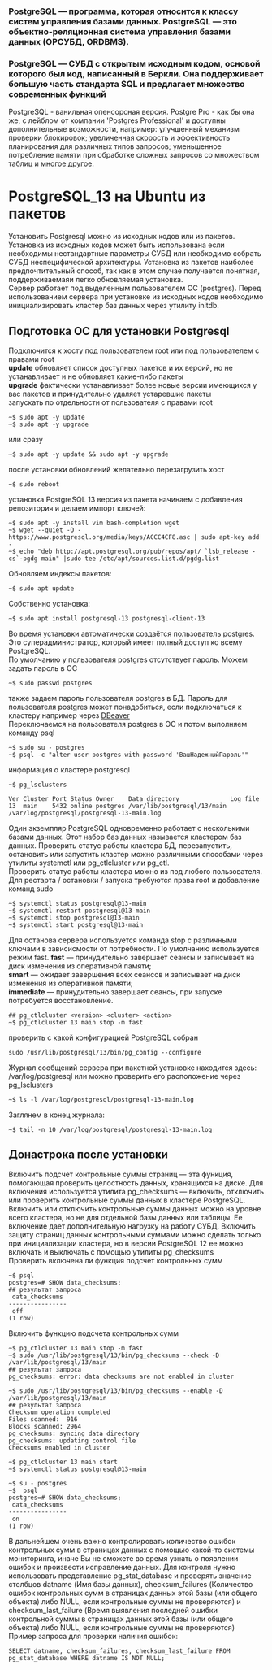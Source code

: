 ### PostgreSQL — программа, которая относится к классу систем управления базами данных. PostgreSQL — это объектно-реляционная система управления базами данных (ОРСУБД, ORDBMS).  
### PostgreSQL — СУБД с открытым исходным кодом, основой которого был код, написанный в Беркли. Она поддерживает большую часть стандарта SQL и предлагает множество современных функций
PostgreSQL - ванильная опенсорсная версия. Postgre Pro - как бы она же, с лейблом от компании 'Postgres Professional' и доступны дополнительные возможности, например: улучшенный механизм проверки блокировок; увеличенная скорость и эффективность планирования для различных типов запросов; уменьшенное потребление памяти при обработке сложных запросов со множеством таблиц и [многое другое](https://postgrespro.ru/docs/postgrespro/14/intro-pgpro-vs-pg).

# PostgreSQL_13 на Ubuntu из пакетов
Установить Postgresql можно из исходных кодов или из пакетов. Установка из исходных кодов может быть использована если необходимы нестандартные параметры СУБД или необходимо собрать СУБД неспецифической архитектуры. Установка из пакетов наиболее предпочтительный способ, так как в этом случае получается понятная, поддерживаемаяи легко обновляемая установка.  
Сервер работает под выделенным пользователем ОС (postgres). Перед использованием сервера при установке из исходных кодов необходимо инициализировать кластер баз данных через утилиту initdb.

## Подготовка ОС для установки Postgresql
Подключится к хосту под пользователем root или под пользователем с правами root <br>
__update__ обновляет список доступных пакетов и их версий, но не устанавливает и не обновляет какие-либо пакеты <br>
__upgrade__ фактически устанавливает более новые версии имеющихся у вас пакетов и принудительно удаляет устаревшие пакеты <br>
запускать по отдельности от пользователя с правами root
```
~$ sudo apt -y update
~$ sudo apt -y upgrade
```
или сразу
```
~$ sudo apt -y update && sudo apt -y upgrade
```
после установки обновлений желательно перезагрузить хост
```
~$ sudo reboot
```
установка PostgreSQL 13 версия из пакета начинаем с добавления репозитория и делаем импорт ключей:
```
~$ sudo apt -y install vim bash-completion wget
~$ wget --quiet -O - https://www.postgresql.org/media/keys/ACCC4CF8.asc | sudo apt-key add -
~$ echo "deb http://apt.postgresql.org/pub/repos/apt/ `lsb_release -cs`-pgdg main" |sudo tee /etc/apt/sources.list.d/pgdg.list
```
Обновляем индексы пакетов:
```
~$ sudo apt update
```
Собственно установка:
```
~$ sudo apt install postgresql-13 postgresql-client-13
```
Во время установки автоматически создаётся пользователь postgres. Это суперадминистратор, который имеет полный доступ ко всему PostgreSQL.  
По умолчанию у пользователя postgres отсутствует пароль. Можем задать пароль в ОС
```
~$ sudo passwd postgres
```
также задаем пароль пользователя postgres в БД. Пароль для пользователя postgres может понадобиться, если подключаться к кластеру например через [DBeaver](https://dbeaver.io/) <br> Переключаемся на пользователя postgres в ОС и потом выполняем команду psql
```
~$ sudo su - postgres
~$ psql -c "alter user postgres with password 'ВашНадежныйПароль'"
```
информация о кластере postgresql
```
~$ pg_lsclusters

Ver Cluster Port Status Owner    Data directory              Log file
13  main    5432 online postgres /var/lib/postgresql/13/main /var/log/postgresql/postgresql-13-main.log
```

Один экземпляр PostgreSQL одновременно работает с несколькими базами данных. Этот набор баз данных называется кластером баз данных. Проверить статус работы кластера БД, перезапустить, остановить или запустить кластер можно различными способами через утилиты systemctl или pg_ctlcluster или pg_ctl. <br> Проверить статус работы кластера можно из под любого пользователя. Для рестарта / остановки / запуска требуются права root и добавление команд sudo 
```
~$ systemctl status postgresql@13-main
~$ systemctl restart postgresql@13-main
~$ systemctl stop postgresql@13-main
~$ systemctl start postgresql@13-main
```
Для останова сервера используется команда stop с различными ключами в зависисмости от потребности. По умолчанию используется режим fast.
__fast__ — принудительно завершает сеансы и записывает на диск изменения из оперативной памяти; <br> 
__smart__ — ожидает завершения всех сеансов и записывает на диск изменения из оперативной памяти; <br> 
__immediate__ — принудительно завершает сеансы, при запуске потребуется восстановление. <br> 
```
## pg_ctlcluster <version> <cluster> <action>
~$ pg_ctlcluster 13 main stop -m fast
```
проверить с какой конфигурацией PostgreSQL собран
```
sudo /usr/lib/postgresql/13/bin/pg_config --configure
```
Журнал сообщений сервера при пакетной установке находится здесь: /var/log/postgresql или можно проверить его расположение через pg_lsclusters
```
~$ ls -l /var/log/postgresql/postgresql-13-main.log
```
Заглянем в конец журнала:
```
~$ tail -n 10 /var/log/postgresql/postgresql-13-main.log
```

## Донастрока после установки
Включить подсчет контрольные суммы страниц — эта функция, помогающая проверить целостность данных, хранящихся на диске. Для включения используется утилита pg_checksums — включить, отключить или проверить контрольные суммы данных в кластере PostgreSQL. Включить или отключить контрольные суммы данных можно на уровне всего кластера, но не для отдельной базы данных или таблицы. Ее включение дает дополнительную нагрузку на работу СУБД.
Включить защиту страниц данных контрольными суммами можно сделать только при инициализации кластера, но в версии PostgreSQL 12 ее можно включать и выключать с помощью утилиты pg_checksums <br>
Проверить включена ли функция подсчет контрольных сумм
```
~$ psql
postgres=# SHOW data_checksums;
## результат запроса
 data_checksums 
----------------
 off
(1 row)
```
Включить функцию подсчета контрольных сумм
```
~$ pg_ctlcluster 13 main stop -m fast
~$ sudo /usr/lib/postgresql/13/bin/pg_checksums --check -D /var/lib/postgresql/13/main
## результат запроса
pg_checksums: error: data checksums are not enabled in cluster

~$ sudo /usr/lib/postgresql/13/bin/pg_checksums --enable -D /var/lib/postgresql/13/main
## результат запроса
Checksum operation completed
Files scanned:  916
Blocks scanned: 2964
pg_checksums: syncing data directory
pg_checksums: updating control file
Checksums enabled in cluster

~$ pg_ctlcluster 13 main start
~$ systemctl status postgresql@13-main

~$ su - postgres
~$  psql
postgres=# SHOW data_checksums;
 data_checksums 
----------------
 on
(1 row)
```
В дальнейшем очень важно контролировать количество ошибок контрольных сумм в страницах данных с помощью какой-то системы мониторинга, иначе Вы не сможете во время узнать о появлении ошибок и произвести исправление данных. Для контроля нужно использовать представление pg_stat_database и проверять значение столбцов datname (Имя базы данных), checksum_failures (Количество ошибок контрольных сумм в страницах данных этой базы (или общего объекта) либо NULL, если контрольные суммы не проверяются) и checksum_last_failure (Время выявления последней ошибки контрольной суммы в страницах данных этой базы (или общего объекта) либо NULL, если контрольные суммы не проверяются)
Пример запроса для проверки наличия ошибок:
```
SELECT datname, checksum_failures, checksum_last_failure FROM pg_stat_database WHERE datname IS NOT NULL;
```
